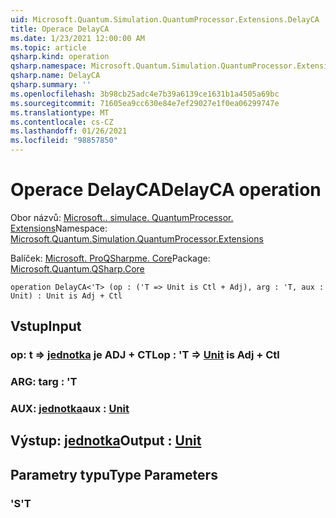```yaml
---
uid: Microsoft.Quantum.Simulation.QuantumProcessor.Extensions.DelayCA
title: Operace DelayCA
ms.date: 1/23/2021 12:00:00 AM
ms.topic: article
qsharp.kind: operation
qsharp.namespace: Microsoft.Quantum.Simulation.QuantumProcessor.Extensions
qsharp.name: DelayCA
qsharp.summary: ''
ms.openlocfilehash: 3b98cb25adc4e7b39a6139ce1631b1a4505a69bc
ms.sourcegitcommit: 71605ea9cc630e84e7ef29027e1f0ea06299747e
ms.translationtype: MT
ms.contentlocale: cs-CZ
ms.lasthandoff: 01/26/2021
ms.locfileid: "98857850"
---
```

# <a name="delayca-operation"></a><span data-ttu-id="38c97-102">Operace DelayCA</span><span class="sxs-lookup"><span data-stu-id="38c97-102">DelayCA operation</span></span>

<span data-ttu-id="38c97-103">Obor názvů: [Microsoft.. simulace. QuantumProcessor. Extensions](xref:Microsoft.Quantum.Simulation.QuantumProcessor.Extensions)</span><span class="sxs-lookup"><span data-stu-id="38c97-103">Namespace: [Microsoft.Quantum.Simulation.QuantumProcessor.Extensions](xref:Microsoft.Quantum.Simulation.QuantumProcessor.Extensions)</span></span>

<span data-ttu-id="38c97-104">Balíček: [Microsoft. ProQSharpme. Core](https://nuget.org/packages/Microsoft.Quantum.QSharp.Core)</span><span class="sxs-lookup"><span data-stu-id="38c97-104">Package: [Microsoft.Quantum.QSharp.Core](https://nuget.org/packages/Microsoft.Quantum.QSharp.Core)</span></span>




```qsharp
operation DelayCA<'T> (op : ('T => Unit is Ctl + Adj), arg : 'T, aux : Unit) : Unit is Adj + Ctl
```


## <a name="input"></a><span data-ttu-id="38c97-105">Vstup</span><span class="sxs-lookup"><span data-stu-id="38c97-105">Input</span></span>

### <a name="op--t--unit--is-adj--ctl"></a><span data-ttu-id="38c97-106">op: t => [jednotka](xref:microsoft.quantum.lang-ref.unit)  je ADJ + CTL</span><span class="sxs-lookup"><span data-stu-id="38c97-106">op : 'T => [Unit](xref:microsoft.quantum.lang-ref.unit)  is Adj + Ctl</span></span>




### <a name="arg--t"></a><span data-ttu-id="38c97-107">ARG: t</span><span class="sxs-lookup"><span data-stu-id="38c97-107">arg : 'T</span></span>




### <a name="aux--unit"></a><span data-ttu-id="38c97-108">AUX: [jednotka](xref:microsoft.quantum.lang-ref.unit)</span><span class="sxs-lookup"><span data-stu-id="38c97-108">aux : [Unit](xref:microsoft.quantum.lang-ref.unit)</span></span>





## <a name="output--unit"></a><span data-ttu-id="38c97-109">Výstup: [jednotka](xref:microsoft.quantum.lang-ref.unit)</span><span class="sxs-lookup"><span data-stu-id="38c97-109">Output : [Unit](xref:microsoft.quantum.lang-ref.unit)</span></span>



## <a name="type-parameters"></a><span data-ttu-id="38c97-110">Parametry typu</span><span class="sxs-lookup"><span data-stu-id="38c97-110">Type Parameters</span></span>

### <a name="t"></a><span data-ttu-id="38c97-111">'S</span><span class="sxs-lookup"><span data-stu-id="38c97-111">'T</span></span>

